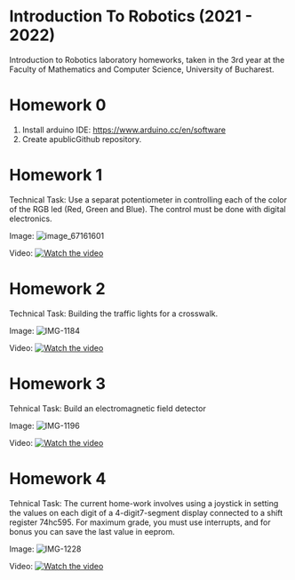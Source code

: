 # Introduction To Robotics (2021 - 2022)

Introduction to Robotics laboratory homeworks, taken in the 3rd year at the Faculty of Mathematics and Computer Science, University of Bucharest.

# Homework 0

1.  Install arduino IDE: https://www.arduino.cc/en/software
2.  Create apublicGithub repository.

# Homework 1

Technical Task: Use a separat potentiometer in controlling each of the color of the RGB led (Red, Green and Blue). The control must be done with digital electronics.

Image:
![image_67161601](https://user-images.githubusercontent.com/73775639/138858931-820d7f9f-308d-4b7e-baad-75231b7b4126.JPG)

Video:
[![Watch the video](https://i.imgur.com/ivlw05b.jpg)](https://www.youtube.com/watch?v=rKTuzLZIjcs)

# Homework 2
Technical Task: Building  the  traffic  lights  for  a  crosswalk.

Image:
![IMG-1184](https://user-images.githubusercontent.com/73775639/139844076-ea2b5cda-3cd3-4e52-9d3f-0fc1851d317e.jpg)

Video:
[![Watch the video](https://i.imgur.com/l7EFBH7.jpg)](https://www.youtube.com/shorts/d5bfruJocAU)

# Homework 3
Tehnical Task: Build an electromagnetic field detector

Image:
![IMG-1196](https://user-images.githubusercontent.com/73775639/140739988-41cda95e-1bb1-4d5f-9616-2ccf992eb6ab.jpg)

Video:
[![Watch the video](https://i.imgur.com/A1vAUkr.jpg)](https://www.youtube.com/shorts/-OBW82aymRc)

# Homework 4
Tehnical Task: The current home-work involves using a joystick in setting the values on each digit of a 4-digit7-segment display connected to a shift register 74hc595. For   maximum grade, you must use interrupts, and for bonus you can save the last value in eeprom.

Image:
![IMG-1228](https://user-images.githubusercontent.com/73775639/142181352-14468ca0-b993-4fff-92b9-738c717f1335.jpg)

Video:
[![Watch the video](https://i.imgur.com/Mqq2iXD.jpg)](https://www.youtube.com/watch?v=-ln31f5WtBI)

